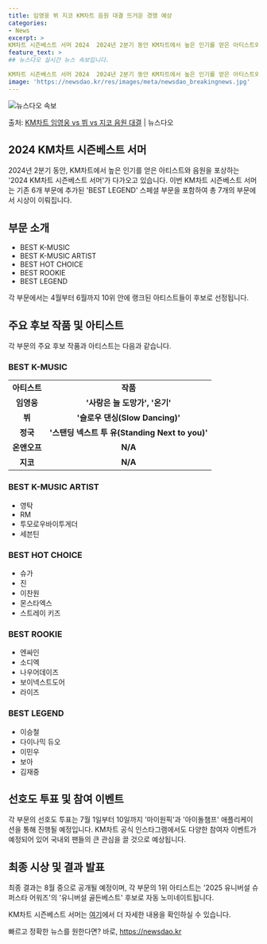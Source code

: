 ```yaml
---
title: 임영웅 뷔 지코 KM차트 음원 대결 뜨거운 경쟁 예상
categories:
- News
excerpt: >
KM차트 시즌베스트 서머 2024  2024년 2분기 동안 KM차트에서 높은 인기를 얻은 아티스트와 음원을 …
feature_text: >
## 뉴스다오 실시간 뉴스 속보입니다.

KM차트 시즌베스트 서머 2024  2024년 2분기 동안 KM차트에서 높은 인기를 얻은 아티스트와 음원을 …
image: 'https://newsdao.kr/res/images/meta/newsdao_breakingnews.jpg'
---
```


![뉴스다오 속보](https://newsdao.kr/res/images/meta/newsdao_breakingnews.jpg)

<p>출처: <a href="https://newsdao.kr/4524" rel="dofollow">KM차트 임영웅 vs 뷔 vs 지코 음원 대결</a> | 뉴스다오</p>

<h2>2024 KM차트 시즌베스트 서머</h2>
<p data-ke-size="size16">2024년 2분기 동안, KM차트에서 높은 인기를 얻은 아티스트와 음원을 포상하는 '2024 KM차트 시즌베스트 서머'가 다가오고 있습니다. 이번 KM차트 시즌베스트 서머는 기존 6개 부문에 추가된 'BEST LEGEND' 스페셜 부문을 포함하여 총 7개의 부문에서 시상이 이뤄집니다.</p>

<h2 data-ke-size="size26">부문 소개</h2>
<ul>
  <li>BEST K-MUSIC</li>
  <li>BEST K-MUSIC ARTIST</li>
  <li>BEST HOT CHOICE</li>
  <li>BEST ROOKIE</li>
  <li>BEST LEGEND</li>
</ul>

<p data-ke-size="size16">각 부문에서는 4월부터 6월까지 10위 안에 랭크된 아티스트들이 후보로 선정됩니다.</p>

<h2 data-ke-size="size26">주요 후보 작품 및 아티스트</h2>
<p data-ke-size="size16">각 부문의 주요 후보 작품과 아티스트는 다음과 같습니다.</p>

<h3>BEST K-MUSIC</h3>
<table>
  <tr>
    <td style="text-align: center; height: 17px;"><b>아티스트</b></td>
    <td style="text-align: center; height: 17px;"><b>작품</b></td>
  </tr>
  <tr>
    <td style="text-align: center; height: 17px;"><b>임영웅</b></td>
    <td style="text-align: center; height: 17px;"><b>'사랑은 늘 도망가', '온기'</b></td>
  </tr>
  <tr>
    <td style="text-align: center; height: 17px;"><b>뷔</b></td>
    <td style="text-align: center; height: 17px;"><b>'슬로우 댄싱(Slow Dancing)'</b></td>
  </tr>
  <tr>
    <td style="text-align: center; height: 17px;"><b>정국</b></td>
    <td style="text-align: center; height: 17px;"><b>'스탠딩 넥스트 투 유(Standing Next to you)'</b></td>
  </tr>
  <tr>
    <td style="text-align: center; height: 17px;"><b>온앤오프</b></td>
    <td style="text-align: center; height: 17px;"><b>N/A</b></td>
  </tr>
  <tr>
    <td style="text-align: center; height: 17px;"><b>지코</b></td>
    <td style="text-align: center; height: 17px;"><b>N/A</b></td>
  </tr>
</table>

<h3>BEST K-MUSIC ARTIST</h3>
<ul>
  <li>영탁</li>
  <li>RM</li>
  <li>투모로우바이투게더</li>
  <li>세븐틴</li>
</ul>

<h3>BEST HOT CHOICE</h3>
<ul>
  <li>슈가</li>
  <li>진</li>
  <li>이찬원</li>
  <li>몬스타엑스</li>
  <li>스트레이 키즈</li>
</ul>

<h3>BEST ROOKIE</h3>
<ul>
  <li>엔싸인</li>
  <li>소디엑</li>
  <li>나우어데이즈</li>
  <li>보이넥스트도어</li>
  <li>라이즈</li>
</ul>

<h3>BEST LEGEND</h3>
<ul>
  <li>이승철</li>
  <li>다이나믹 듀오</li>
  <li>이민우</li>
  <li>보아</li>
  <li>김재중</li>
</ul>

<h2 data-ke-size="size26">선호도 투표 및 참여 이벤트</h2>
<p data-ke-size="size16">각 부문의 선호도 투표는 7월 1일부터 10일까지 '마이원픽'과 '아이돌챔프' 애플리케이션을 통해 진행될 예정입니다. KM차트 공식 인스타그램에서도 다양한 참여자 이벤트가 예정되어 있어 국내외 팬들의 큰 관심을 끌 것으로 예상됩니다.</p>

<h2 data-ke-size="size26">최종 시상 및 결과 발표</h2>
<p data-ke-size="size16">최종 결과는 8월 중으로 공개될 예정이며, 각 부문의 1위 아티스트는 '2025 유니버설 슈퍼스타 어워즈'의 '유니버설 골든베스트' 후보로 자동 노미네이트됩니다.</p>

<p data-ke-size="size16">KM차트 시즌베스트 서머는 <a href="https://newsdao.kr/4524">여기</a>에서 더 자세한 내용을 확인하실 수 있습니다.</p> 

빠르고 정확한 뉴스를 원한다면? 바로, <a href="https://newsdao.kr" rel="dofollow">https://newsdao.kr</a>


    
